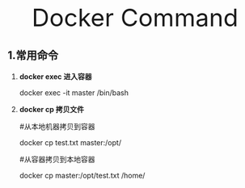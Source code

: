<center><font size='60'>Docker Command</font></center>

## 1.常用命令

1. **docker exec 进入容器**

   docker exec -it master /bin/bash

   

2. **docker cp 拷贝文件**

   #从本地机器拷贝到容器

   docker cp test.txt  master:/opt/

   #从容器拷贝到本地容器

   docker cp master:/opt/test.txt /home/